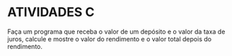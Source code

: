 # ATIVIDADES C
Faça um programa que receba o valor de um depósito e o valor da taxa de juros, calcule e mostre o
valor do rendimento e o valor total depois do rendimento.
